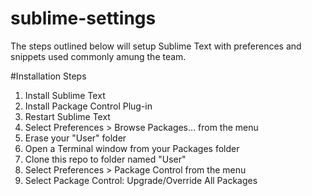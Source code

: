 sublime-settings
================
The steps outlined below will setup Sublime Text with preferences and snippets used commonly amung the team.

#Installation Steps
1. Install Sublime Text
2. Install Package Control Plug-in
3. Restart Sublime Text
3. Select Preferences > Browse Packages… from the menu
4. Erase your "User" folder 
5. Open a Terminal window from your Packages folder
6. Clone this repo to folder named "User"
7. Select Preferences > Package Control from the menu
8. Select Package Control: Upgrade/Override All Packages
